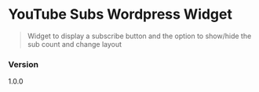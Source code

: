 # YouTube Subs Wordpress Widget

>Widget to display a subscribe button and the option to show/hide the sub count and change layout

### Version
1.0.0